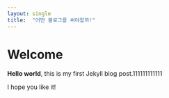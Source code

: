 ```yaml
---
layout: single
title:  "어떤 블로그를 써야할까!"
---
```


# Welcome

**Hello world**, this is my first Jekyll blog post.111111111111

I hope you like it!
